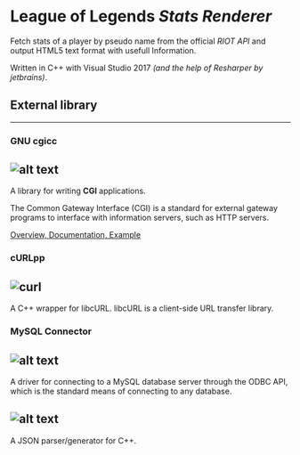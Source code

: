 # League of Legends *Stats Renderer*

Fetch stats of a player by pseudo name 
from the official *RIOT API* and output 
HTML5 text format with usefull Information.

Written in C++ with Visual Studio 2017 *(and the help of Resharper by jetbrains)*. 

## External library
---------------

### GNU cgicc
![alt text](https://i.imgur.com/utDFBWq.jpg "GNU Logo")
---------------
A library for writing **CGI** applications.

The Common Gateway Interface (CGI) is a 
standard for external gateway programs 
to interface with information servers, 
such as HTTP servers.

[Overview, Documentation, Example](https://www.gnu.org/software/cgicc/doc/index.html)

### cURLpp
![curl](https://i.imgur.com/r74FEIq.png "curl logo")
---------------
A C++ wrapper for libcURL.
libcURL is a client-side URL transfer library. 

### MySQL Connector
![alt text](https://i.imgur.com/mLrK7Pq.png "mysql logo") 
---------------
A driver for connecting to a MySQL database server through the ODBC API, which is the standard means of connecting to any database. 

![alt text](https://i.imgur.com/tHDiUgJ.jpg "json logo")
---------------
A JSON parser/generator for C++.

